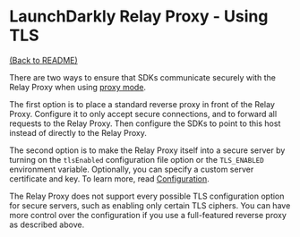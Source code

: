 # LaunchDarkly Relay Proxy - Using TLS

[(Back to README)](../README.md)

There are two ways to ensure that SDKs communicate securely with the Relay Proxy when using [proxy mode](./proxy-mode.md).

The first option is to place a standard reverse proxy in front of the Relay Proxy. Configure it to only accept secure connections, and to forward all requests to the Relay Proxy. Then configure the SDKs to point to this host instead of directly to the Relay Proxy.

The second option is to make the Relay Proxy itself into a secure server by turning on the `tlsEnabled` configuration file option or the `TLS_ENABLED` environment variable. Optionally, you can specify a custom server certificate and key. To learn more, read [Configuration](./configuration.md#file-section-main).

The Relay Proxy does not support every possible TLS configuration option for secure servers, such as enabling only certain TLS ciphers. You can have more control over the configuration if you use a full-featured reverse proxy as described above.
